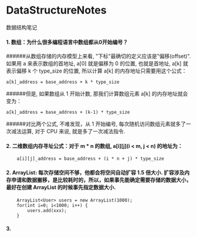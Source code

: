 # DataStructureNotes
数据结构笔记
#### 1. 数组：为什么很多编程语言中数组都从0开始编号？
######从数组存储的内存模型上来看, "下标"最确切的定义应该是"偏移(offset)". 如果用 a 来表示数组的首地址, a[0] 就是偏移为 0 的位置, 也就是首地址, a[k] 就表示偏移 k 个 type_size 的位置, 所以计算 a[k] 的内存地址只需要用这个公式：

    a[k]_address = base_address + k * type_size

######但是, 如果数组从 1 开始计数, 那我们计算数组元素 a[k] 的内存地址就会变为：

    a[k]_address = base_address + (k-1) * type_size
  
######对比两个公式, 不难发现，从 1 开始编号, 每次随机访问数组元素就多了一次减法运算, 对于 CPU 来说, 就是多了一次减法指令.

#### 2. 二维数组内存寻址公式：对于 m * n 的数组, a[i][j](i < m, j < n) 的地址为：
        
        a[i][j]_address = base_address + (i * n + j) * type_size

#### 2. ArrayList: 每次存储空间不够，他都会将空间自动扩容 1.5 倍大小. 扩容涉及内存申请和数据搬移，是比较耗时的，所以，如果事先能确定需要存储的数据大小，最好在创建 ArrayList 的时候事先指定数据大小.
        ArrayList<User> users = new ArrayList(1000);
        for(int i=0; i<1000; i++) {
            users.add(xxx);
        }

#### 3. 
